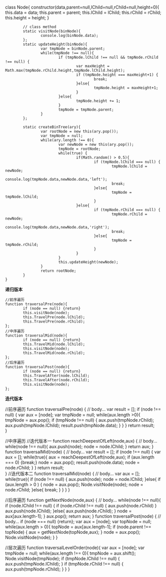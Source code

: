 class Node{
			constructor(data,parent=null,lChild=null,rChild=null,height=0){
					this.data = data;
					this.parent = parent;
					this.lChild = lChild;
					this.rChild = rChild;
					this.height = height;
			}

			// class method
			static visitNode(binNode){
					console.log(binNode.data);
			};
			static updateHeight(binNode){
					var tmpNode = binNode.parent;
					while(tmpNode !== null){
							if (tmpNode.lChild !== null && tmpNode.rChild !== null) {
									var maxHeight = Math.max(tmpNode.rChild.height,tmpNode.lChild.height);
									if (tmpNode.height === maxHeight+1) {
											break;
									}else{
											tmpNode.height = maxHeight+1;
									}
							}else{
									tmpNode.height += 1;
							}
							tmpNode = tmpNode.parent;
					}
			};
			
			static createBinTree(ary){
					var rootNode = new this(ary.pop());
					var tmpNode = null;
					while(ary.length !== 0){
							var newNode = new this(ary.pop());
							tmpNode = rootNode;
							while(true) {
									if(Math.random() > 0.5){
											if (tmpNode.lChild === null) {
													tmpNode.lChild = newNode;
													console.log(tmpNode.data,newNode.data,'left');
													break;
											}else{
													tmpNode = tmpNode.lChild;
											}
									}else{
											if (tmpNode.rChild === null) {
													tmpNode.rChild = newNode;
													console.log(tmpNode.data,newNode.data,'right');
													break;
											}else{
													tmpNode = tmpNode.rChild;
											}
									}
							}
							this.updateHeight(newNode);
					}
					return rootNode;
			}
	}
						
**递归版本**

	//前序遍历
	function traversalPre(node){
			if (node == null) {return}
			this.visitNode(node);
			this.TravelPre(node.lChild);
			this.TravelPre(node.rChild);
	};
	//中序遍历
	function traversalMid(node){
			if (node == null) {return}
			this.TravelMid(node.lChild);
			this.visitNode(node);
			this.TravelMid(node.rChild);
	};
	//后序遍历
	function traversalPost(node){
			if (node == null) {return}
			this.TravelAfter(node.lChild);
			this.TravelAfter(node.rChild);
			this.visitNode(node);
	};

**迭代版本**
		
//前序遍历
function traversalPre(node) {
		// body...
		var result = [];
		if (node !== null) {
				var aux = [node];
				var tmpNode = null;
				while(aux.length >0){   
						tmpNode = aux.pop();
						if (tmpNode !== null) {
								aux.push(tmpNode.rChild);
								aux.push(tmpNode.lChild);
								result.push(tmpNode.data);
						}
				}
		}
		return result;          
}

//中序遍历
//迭代版本一
function reachDeepestOfLeft(node,aux) {
		// body...
		while(node !== null){
				aux.push(node);
				node = node.lChild;
		}
		return aux;
}
function traversalMid(node) {
		// body...
		var result = [];
		if (node !== null) {
				var aux = [];
				while(true){
						aux = reachDeepestOfLeft(node,aux);
						if (aux.length === 0) {break;}
						node = aux.pop();
						result.push(node.data);
						node = node.rChild;
				}
		}
		return result;          
}
//迭代版本二
function traversalMid(node) {
		// body...
		var aux = [];
		while(true){
				if (node !== null) {
						aux.push(node);
						node = node.lChild;
				}else{
						if (aux.length > 0 ) {
								node = aux.pop();
								Node.visitNode(node);
								node = node.rChild;
						}else{
								break;
						}
				}
		}
}

//后序遍历
function getNextNode(node,aux) {
		// body...
		while(node !== null){
				if (node.lChild !== null) {
						if (node.rChild !== null) {
								aux.push(node.rChild)
						}
						aux.push(node.lChild);
				}else{
						aux.push(node.rChild);
				}
				node = aux[aux.length-1];
		}
		aux.pop();
		return aux;
}
function traversalPost(node) {
		// body...
		if (node === null) {return};
		var aux = [node];
		var topNode = null;
		while(aux.length > 0){
				topNode = aux[aux.length-1];
				if (node.parent !== topNode) {
						aux = getNextNode(topNode,aux);
				}
				node = aux.pop();
				Node.visitNode(node);
		}
}

//层次遍历
function traversalLevelOrder(node){
		var aux = [node];
		var tmpNode = null;
		while(aux.length !== 0){
				tmpNode = aux.shift();
				Node.visitNode(tmpNode);
				if (tmpNode.lChild !== null) {
						aux.push(tmpNode.lChild);
				}
				if (tmpNode.rChild !== null) {
						aux.push(tmpNode.rChild);
				}
		}
}